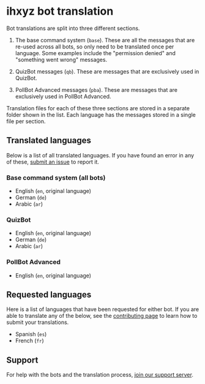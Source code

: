 # ihxyz bot translation

Bot translations are split into three different sections.

1. The base command system (`base`). These are all the messages that are re-used across all bots, so only need to be translated once per language. Some examples include the "permission denied" and "something went wrong" messages.

2. QuizBot messages (`qb`). These are messages that are exclusively used in QuizBot.

3. PollBot Advanced messages (`pba`). These are messages that are exclusively used in PollBot Advanced.

Translation files for each of these three sections are stored in a separate folder shown in the list.
Each language has the messages stored in a single file per section.

## Translated languages

Below is a list of all translated languages. If you have found an error in any of these, [submit an issue](https://github.com/ihxyz/translations/issues/new) to report it.

### Base command system (all bots)

- English (`en`, original language)
- German (`de`)
- Arabic (`ar`)

### QuizBot

- English (`en`, original language)
- German (`de`)
- Arabic (`ar`)

### PollBot Advanced

- English (`en`, original language)

## Requested languages

Here is a list of languages that have been requested for either bot.
If you are able to translate any of the below, see the [contributing page](contributing.md) to learn how to submit your translations.

- Spanish (`es`)
- French (`fr`)

## Support

For help with the bots and the translation process, [join our support server](https://www.ihxyz.dev/bots/support).
